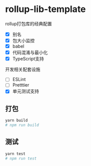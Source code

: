 # rollup-lib-template

rollup打包库的经典配置

- [x] 别名
- [x] 包大小监控
- [x] babel
- [x] 代码混淆与最小化
- [x] TypeScript支持

开发相关配套设施

- [ ] ESLint
- [ ] Pretttier
- [x] 单元测试支持

## 打包

```bash
yarn build
# npm run build
```


## 测试

```bash
yarn test
# npm run test
```



